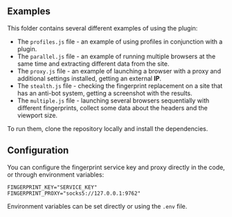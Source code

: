 ## Examples

This folder contains several different examples of using the plugin:

- The `profiles.js` file - an example of using profiles in conjunction with a plugin.
- The `parallel.js` file - an example of running multiple browsers at the same time and extracting different data from the site.
- The `proxy.js` file - an example of launching a browser with a proxy and additional settings installed, getting an external **IP**.
- The `stealth.js` file - checking the fingerprint replacement on a site that has an anti-bot system, getting a screenshot with the results.
- The `multiple.js` file - launching several browsers sequentially with different fingerprints, collect some data about the headers and the viewport size.

To run them, clone the repository locally and install the dependencies.

## Configuration

You can configure the fingerprint service key and proxy directly in the code, or through environment variables:

```shell
FINGERPRINT_KEY="SERVICE_KEY"
FINGERPRINT_PROXY="socks5://127.0.0.1:9762"
```

Environment variables can be set directly or using the `.env` file.
